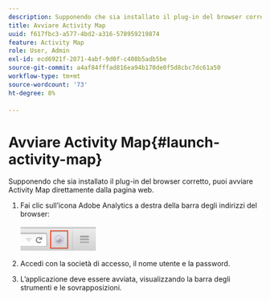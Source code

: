 ```yaml
---
description: Supponendo che sia installato il plug-in del browser corretto, puoi avviare Activity Map direttamente dalla pagina web.
title: Avviare Activity Map
uuid: f617fbc3-a577-4bd2-a316-578959219874
feature: Activity Map
role: User, Admin
exl-id: ecd6921f-2071-4abf-9d0f-c408b5adb5be
source-git-commit: a4af84fffad816ea94b170de0f5d8cbc7dc61a50
workflow-type: tm+mt
source-wordcount: '73'
ht-degree: 8%

---
```



# Avviare Activity Map{#launch-activity-map}

Supponendo che sia installato il plug-in del browser corretto, puoi avviare Activity Map direttamente dalla pagina web.

1. Fai clic sull’icona Adobe Analytics a destra della barra degli indirizzi del browser:\
   <br/><img src="./assets/an_icon.png" width="150px"/><br/>

2. Accedi con la società di accesso, il nome utente e la password.

3. L’applicazione deve essere avviata, visualizzando la barra degli strumenti e le sovrapposizioni.
